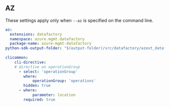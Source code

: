 ## AZ

These settings apply only when `--az` is specified on the command line.

``` yaml $(az)
az:
  extensions: datafactory
  namespace: azure.mgmt.datafactory
  package-name: azure-mgmt-datafactory
python-sdk-output-folder: "$(output-folder)/src/datafactory/azext_datafactory/vendored_sdks/datafactory"
  
clicommon:
    cli-directive:
    # directive on operationGroup
      - select: 'operationGroup'
        where:
            operationGroup: 'operations'
        hidden: true
      - where:
            parameter: location
        required: true

```
